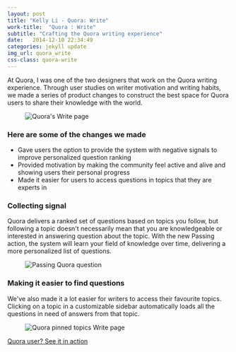 ```yaml
---
layout: post
title: "Kelly Li - Quora: Write"
work-title:  "Quora : Write"
subtitle: "Crafting the Quora writing experience"
date:   2014-12-10 22:34:49
categories: jekyll update
img_url: quora_write
css-class: quora-write
---
```

At Quora, I was one of the two designers that work on the Quora writing experience. Through user studies on writer motivation and writing habits, we made a series of product changes to construct the best space for Quora users to share their knowledge with the world.

<figure>
  <img src="{{'/img/quora_write/quora_write_full.png' | prepend: site.baseurl}}" alt="Quora's Write page">
</figure>

<section>
  <h3>Here are some of the changes we made</h3>
  <ul>
    <li>Gave users the option to provide the system with negative signals to improve personalized question ranking</li>
    <li>Provided motivation by making the community feel active and alive and showing users their personal progress</li>
    <li>Made it easier for users to access questions in topics that they are experts in</li>
  </ul>

</section>

<h3>Collecting signal</h3>

<div class="row">
  <div class="col-md-6">
    <p>
    Quora delivers a ranked set of questions based on topics you follow, but following a topic doesn't necessarily mean that you are knowledgeable or interested in answering question about the topic. With the new Passing action, the system will learn your field of knowledge over time, delivering a more personalized list of questions.
    </p> 
  </div>
  <div class="col-md-6">
    <figure>
      <img src="{{'/img/quora_write/write_passing.gif' | prepend: site.baseurl}}" alt="Passing Quora question">
    </figure>
  </div>

</div>

<h3>Making it easier to find questions</h3>

We've also made it a lot easier for writers to access their favourite topics. Clicking on a topic in a customizable sidebar automatically loads all the questions in need of answers from that topic.

<figure>
  <img src="{{'/img/quora_write/write_pinned_topics.png' | prepend: site.baseurl}}" alt="Quora pinned topics Write page">
</figure>

<div class="CTA">
  <a href="https://quora.com/write" target='_blank'> Quora user? See it in action </a>
</div>